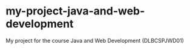 # my-project-java-and-web-development
My project for the course Java and Web Development (DLBCSPJWD01)
